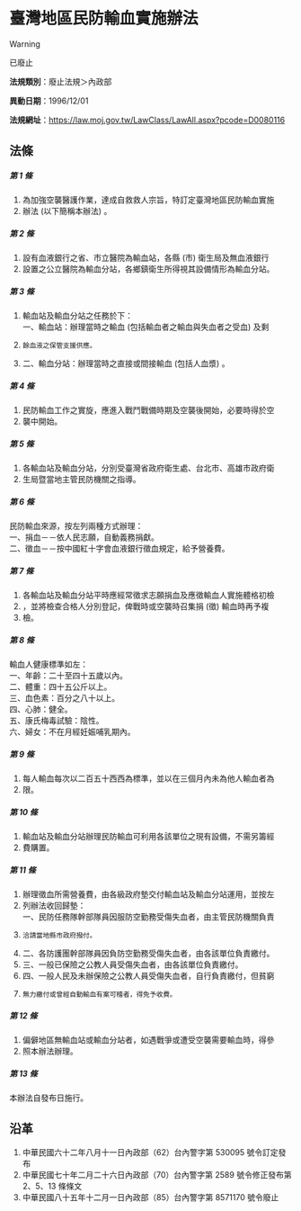 # 臺灣地區民防輸血實施辦法
> [!WARNING]
> 已廢止

**法規類別**：廢止法規＞內政部

**異動日期**：1996/12/01  

**法規網址**：https://law.moj.gov.tw/LawClass/LawAll.aspx?pcode=D0080116



## 法條
##### 第 1 條
1. 為加強空襲醫護作業，達成自救救人宗旨，特訂定臺灣地區民防輸血實施
1. 辦法 (以下簡稱本辦法) 。

##### 第 2 條
1. 設有血液銀行之省、市立醫院為輸血站，各縣 (市) 衛生局及無血液銀行
1. 設置之公立醫院為輸血分站，各鄉鎮衛生所得視其設備情形為輸血分站。

##### 第 3 條
1. 輸血站及輸血分站之任務於下：  
一、輸血站：辦理當時之輸血 (包括輸血者之輸血與失血者之受血) 及剩
1.     餘血液之保管支援供應。
1. 二、輸血分站：辦理當時之直接或間接輸血 (包括人血漿) 。

##### 第 4 條
1. 民防輸血工作之實旋，應進入戰鬥戰備時期及空襲後開始，必要時得於空
1. 襲中開始。

##### 第 5 條
1. 各輸血站及輸血分站，分別受臺灣省政府衛生處、台北市、高雄市政府衛
1. 生局暨當地主管民防機關之指導。

##### 第 6 條
民防輸血來源，按左列兩種方式辦理：  
一、捐血－－依人民志願，自動義務捐獻。  
二、徵血－－按中國紅十字會血液銀行徵血規定，給予營養費。

##### 第 7 條
1. 各輸血站及輸血分站平時應經常徵求志願捐血及應徵輸血人實施體格初檢
1. ，並將檢查合格人分別登記，俾戰時或空襲時召集捐 (徵) 輸血時再予複
1. 檢。

##### 第 8 條
輸血人健康標準如左：  
一、年齡：二十至四十五歲以內。  
二、體重：四十五公斤以上。  
三、血色素：百分之八十以上。  
四、心肺：健全。  
五、康氏梅毒試驗：陰性。  
六、婦女：不在月經妊娠哺乳期內。

##### 第 9 條
1. 每人輸血每次以二百五十西西為標準，並以在三個月內未為他人輸血者為
1. 限。

##### 第 10 條
1. 輸血站及輸血分站辦理民防輸血可利用各該單位之現有設備，不需另籌經
1. 費購置。

##### 第 11 條
1. 辦理徵血所需營養費，由各級政府墊交付輸血站及輸血分站運用，並按左
1. 列辦法收回歸墊：  
一、民防任務隊幹部隊員因服防空勤務受傷失血者，由主管民防機關負責
1.     洽請當地縣市政府撥付。
1. 二、各防護團幹部隊員因負防空勤務受傷失血者，由各該單位負責繳付。
1. 三、一般已保險之公教人員受傷失血者，由各該單位負責繳付。
1. 四、一般人民及未辦保險之公教人員受傷失血者，自行負責繳付，但貧窮
1.     無力繳付或曾經自動輸血有案可稽者，得免予收費。

##### 第 12 條
1. 偏僻地區無輸血站或輸血分站者，如遇戰爭或遭受空襲需要輸血時，得參
1. 照本辦法辦理。

##### 第 13 條
本辦法自發布日施行。

## 沿革
1. 中華民國六十二年八月十一日內政部（62）台內警字第 530095 號令訂定發布
1. 中華民國七十年二月二十六日內政部（70）台內警字第 2589 號令修正發布第 2、5、13 條條文
1. 中華民國八十五年十二月一日內政部（85）台內警字第 8571170  號令廢止
